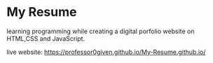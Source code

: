 # My Resume
 learning programming while creating a digital porfolio website on HTML,CSS and JavaScript. 

live website: https://professor0given.github.io/My-Resume.github.io/
